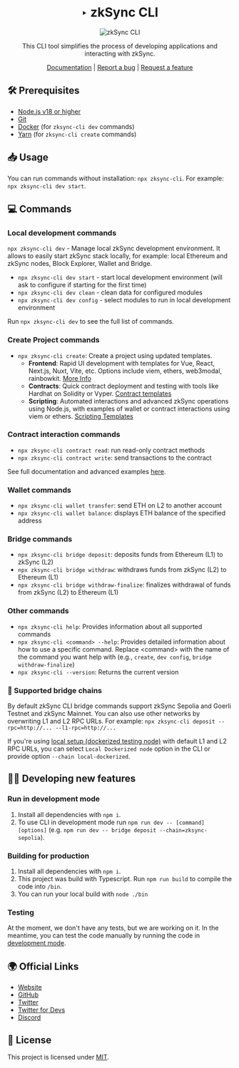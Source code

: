 <div align="center">

# ‣ zkSync CLI 

![zkSync CLI](./zksync-cli-banner.png)

This CLI tool simplifies the process of developing applications and interacting with zkSync.

[Documentation](https://era.zksync.io/docs/tools/zksync-cli) | [Report a bug](https://github.com/matter-labs/zksync-cli/issues/new) | [Request a feature](https://github.com/matter-labs/zksync-cli/issues/new)

[pr-welcome]: https://img.shields.io/static/v1?color=indigo&label=PRs&style=flat&message=welcome

</div>

## 🛠 Prerequisites

- [Node.js v18 or higher](https://nodejs.org/en)
- [Git](https://git-scm.com/downloads)
- [Docker](https://www.docker.com/get-started/) (for `zksync-cli dev` commands)
- [Yarn](https://v3.yarnpkg.com/getting-started/install) (for `zksync-cli create` commands)

## 📥 Usage

You can run commands without installation: `npx zksync-cli`. For example: `npx zksync-cli dev start`.

## 💻 Commands

### Local development commands
`npx zksync-cli dev` - Manage local zkSync development environment. It allows to easily start zkSync stack locally, for example: local Ethereum and zkSync nodes, Block Explorer, Wallet and Bridge.

- `npx zksync-cli dev start` - start local development environment (will ask to configure if starting for the first time)
- `npx zksync-cli dev clean` - clean data for configured modules
- `npx zksync-cli dev config` - select modules to run in local development environment

Run `npx zksync-cli dev` to see the full list of commands.

### Create Project commands
- `npx zksync-cli create`: Create a project using updated templates.
  - **Frontend**: Rapid UI development with templates for Vue, React, Next.js, Nuxt, Vite, etc. Options include viem, ethers, web3modal, rainbowkit. [More Info](https://github.com/matter-labs/zksync-frontend-templates#readme)
  - **Contracts**: Quick contract deployment and testing with tools like Hardhat on Solidity or Vyper. [Contract templates](https://github.com/matter-labs/zksync-contract-templates#readme)
  - **Scripting**: Automated interactions and advanced zkSync operations using Node.js, with examples of wallet or contract interactions using viem or ethers. [Scripting Templates](https://github.com/matter-labs/zksync-scripting-templates#readme)

### Contract interaction commands
- `npx zksync-cli contract read`: run read-only contract methods
- `npx zksync-cli contract write`: send transactions to the contract

See full documentation and advanced examples [here](./docs/contract-interaction.md).

### Wallet commands
- `npx zksync-cli wallet transfer`: send ETH on L2 to another account
- `npx zksync-cli wallet balance`: displays ETH balance of the specified address

### Bridge commands
- `npx zksync-cli bridge deposit`: deposits funds from Ethereum (L1) to zkSync (L2)
- `npx zksync-cli bridge withdraw`: withdraws funds from zkSync (L2) to Ethereum (L1)
- `npx zksync-cli bridge withdraw-finalize`: finalizes withdrawal of funds from zkSync (L2) to Ethereum (L1)

### Other commands
- `npx zksync-cli help`: Provides information about all supported commands
- `npx zksync-cli <command> --help`: Provides detailed information about how to use a specific command. Replace \<command\> with the name of the command you want help with (e.g., `create`, `dev config`, `bridge withdraw-finalize`)
- `npx zksync-cli --version`: Returns the current version


### 🔗 Supported bridge chains

By default zkSync CLI bridge commands support zkSync Sepolia and Goerli Testnet and zkSync Mainnet. You can also use other networks by overwriting L1 and L2 RPC URLs. For example: `npx zksync-cli deposit --rpc=http://... --l1-rpc=http://...`

If you're using [local setup (dockerized testing node)](https://github.com/matter-labs/local-setup) with default L1 and L2 RPC URLs, you can select `Local Dockerized node` option in the CLI or provide option `--chain local-dockerized`.

## 👩‍💻 Developing new features

### Run in development mode

1. Install all dependencies with `npm i`.
2. To use CLI in development mode run `npm run dev -- [command] [options]` (e.g. `npm run dev -- bridge deposit --chain=zksync-sepolia`).

### Building for production

1. Install all dependencies with `npm i`.
2. This project was build with Typescript. Run `npm run build` to compile the code into `/bin`.
3. You can run your local build with `node ./bin`

### Testing

At the moment, we don't have any tests, but we are working on it.
In the meantime, you can test the code manually by running the code in [development mode](#run-in-development-mode).

## 🌍 Official Links

- [Website](https://zksync.io/)
- [GitHub](https://github.com/matter-labs)
- [Twitter](https://twitter.com/zksync)
- [Twitter for Devs](https://twitter.com/zkSyncDevs)
- [Discord](https://join.zksync.dev/)

## 📜 License

This project is licensed under [MIT](./LICENSE-MIT).
